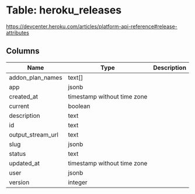 
# Table: heroku_releases
https://devcenter.heroku.com/articles/platform-api-reference#release-attributes
## Columns
| Name        | Type           | Description  |
| ------------- | ------------- | -----  |
|addon_plan_names|text[]||
|app|jsonb||
|created_at|timestamp without time zone||
|current|boolean||
|description|text||
|id|text||
|output_stream_url|text||
|slug|jsonb||
|status|text||
|updated_at|timestamp without time zone||
|user|jsonb||
|version|integer||
